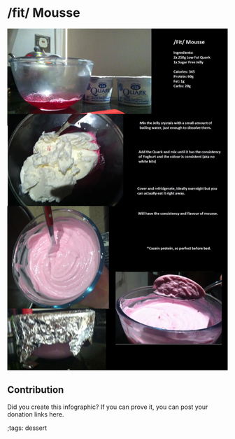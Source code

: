 # /fit/ Mousse

![](fitpics/fit-mousse.webp)

## Contribution

Did you create this infographic? If you can prove it, you can post your donation links here. 

;tags: dessert

